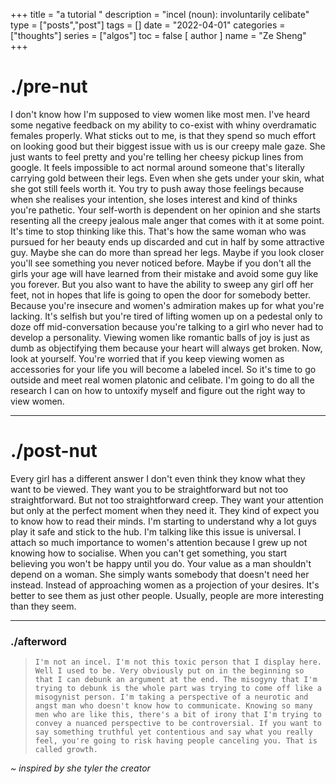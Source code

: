 +++
title = "a tutorial "
description = "incel (noun): involuntarily celibate"
type = ["posts","post"]
tags = []
date = "2022-04-01"
categories = ["thoughts"]
series = ["algos"]
toc = false
[ author ]
  name = "Ze Sheng"
+++
# ./pre-nut 
I don't know how I'm supposed to view women like most men. I've heard some negative feedback on my ability to co-exist with whiny overdramatic females properly. What sticks out to me, is that they spend so much effort on looking good but their biggest issue with us is our creepy male gaze. She just wants to feel pretty and you're telling her cheesy pickup lines from google. It feels impossible to act normal around someone that's literally carrying gold between their legs. Even when she gets under your skin, what she got still feels worth it. You try to push away those feelings because when she realises your intention, she loses interest and kind of thinks you're pathetic. Your self-worth is dependent on her opinion and she starts resenting all the creepy jealous male anger that comes with it at some point. It's time to stop thinking like this. That's how the same woman who was pursued for her beauty ends up discarded and cut in half by some attractive guy. Maybe she can do more than spread her legs. Maybe if you look closer you'll see something you never noticed before. Maybe if you don't all the girls your age will have learned from their mistake and avoid some guy like you forever. But you also want to have the ability to sweep any girl off her feet, not in hopes that life is going to open the door for somebody better. Because you're insecure and women's admiration makes up for what you're lacking. It's selfish but you're tired of lifting women up on a pedestal only to doze off mid-conversation because you're talking to a girl who never had to develop a personality. Viewing women like romantic balls of joy is just as dumb as objectifying them because your heart will always get broken. Now, look at yourself. You're worried that if you keep viewing women as accessories for your life you will become a labeled incel. So it's time to go outside and meet real women platonic and celibate. I'm going to do all the research I can on how to untoxify myself and figure out the right way to view women. 

---
# ./post-nut
Every girl has a different answer I don't even think they know what they want to be viewed. They want you to be straightforward but not too straightforward. But not too straightforward creep. They want your attention but only at the perfect moment when they need it. They kind of expect you to know how to read their minds. I'm starting to understand why a lot guys play it safe and stick to the hub. I'm talking like this issue is universal. I attach so much importance to women's attention because I grew up not knowing how to socialise. When you can't get something, you start believing you won't be happy until you do. Your value as a man shouldn't depend on a woman. She simply wants somebody that doesn't need her instead. Instead of approaching women as a projection of your desires. It's better to see them as just other people. Usually, people are more interesting than they seem. 

--- 
### ./afterword
> ```I'm not an incel. I'm not this toxic person that I display here. Well I used to be. Very obviously put on in the beginning so that I can debunk an argument at the end. The misogyny that I'm trying to debunk is the whole part was trying to come off like a misogynist person. I'm taking a perspective of a neurotic and angst man who doesn't know how to communicate. Knowing so many men who are like this, there's a bit of irony that I'm trying to convey a nuanced perspective to be controversial. If you want to say something truthful yet contentious and say what you really feel, you're going to risk having people canceling you. That is called growth.```


*~ inspired by she tyler the creator*


